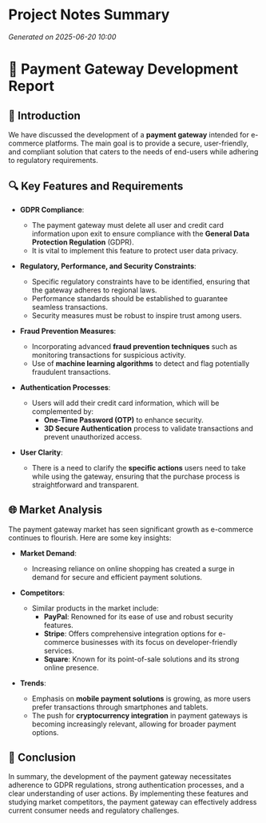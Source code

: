 # Project Notes Summary

*Generated on 2025-06-20 10:00*

# 📄 **Payment Gateway Development Report**

## 🚀 **Introduction**
We have discussed the development of a **payment gateway** intended for e-commerce platforms. The main goal is to provide a secure, user-friendly, and compliant solution that caters to the needs of end-users while adhering to regulatory requirements.

## 🔍 **Key Features and Requirements**
- **GDPR Compliance**: 
  - The payment gateway must delete all user and credit card information upon exit to ensure compliance with the **General Data Protection Regulation** (GDPR). 
  - It is vital to implement this feature to protect user data privacy.

- **Regulatory, Performance, and Security Constraints**: 
  - Specific regulatory constraints have to be identified, ensuring that the gateway adheres to regional laws. 
  - Performance standards should be established to guarantee seamless transactions.
  - Security measures must be robust to inspire trust among users.

- **Fraud Prevention Measures**: 
  - Incorporating advanced **fraud prevention techniques** such as monitoring transactions for suspicious activity.
  - Use of **machine learning algorithms** to detect and flag potentially fraudulent transactions.

- **Authentication Processes**: 
  - Users will add their credit card information, which will be complemented by:
    - **One-Time Password (OTP)** to enhance security.
    - **3D Secure Authentication** process to validate transactions and prevent unauthorized access.

- **User Clarity**: 
  - There is a need to clarify the **specific actions** users need to take while using the gateway, ensuring that the purchase process is straightforward and transparent.

## 🌐 **Market Analysis**
The payment gateway market has seen significant growth as e-commerce continues to flourish. Here are some key insights:

- **Market Demand**:
  - Increasing reliance on online shopping has created a surge in demand for secure and efficient payment solutions.
  
- **Competitors**:
  - Similar products in the market include:
    - **PayPal**: Renowned for its ease of use and robust security features.
    - **Stripe**: Offers comprehensive integration options for e-commerce businesses with its focus on developer-friendly services.
    - **Square**: Known for its point-of-sale solutions and its strong online presence.

- **Trends**:
  - Emphasis on **mobile payment solutions** is growing, as more users prefer transactions through smartphones and tablets.
  - The push for **cryptocurrency integration** in payment gateways is becoming increasingly relevant, allowing for broader payment options.

## 📝 **Conclusion**
In summary, the development of the payment gateway necessitates adherence to GDPR regulations, strong authentication processes, and a clear understanding of user actions. By implementing these features and studying market competitors, the payment gateway can effectively address current consumer needs and regulatory challenges.